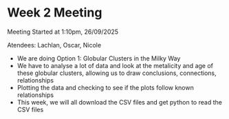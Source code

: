 # Week 2 Meeting

Meeting Started at 1:10pm, 26/09/2025

Atendees: Lachlan, Oscar, Nicole

- We are doing Option 1: Globular Clusters in the Milky Way
- We have to analyse a lot of data and look at the metalicity and age of these globular clusters, allowing us to draw conclusions, connections, relationships
- Plotting the data and checking to see if the plots follow known relationships
- This week, we will all download the CSV files and get python to read the CSV files
